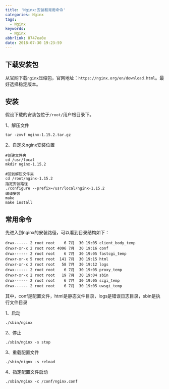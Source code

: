 ```yaml
---
title: 'Nginx:安装和常用命令'
categories: Nginx
tags:
  - Nginx
keywords:
  - Nginx
abbrlink: 8747ea0e
date: 2018-07-30 19:23:59
---
```

## 下载安装包
从官网下载`nginx`压缩包，官网地址：`https://nginx.org/en/download.html`。最好选择稳定版本。

## 安装
假设下载的安装包位于`/root/`用户根目录下。

1、解压文件
```
tar -zxvf nginx-1.15.2.tar.gz 
```
2、自定义nginx安装位置

```
#创建文件夹
cd /usr/local
mkdir nginx-1.15.2

#回到解压文件夹
cd /root/nginx-1.15.2
指定安装路径
./configure --prefix=/usr/local/nginx-1.15.2
编译安装
make
make install
```

## 常用命令
先进入到nginx的安装路径，可以看到目录结构如下：

```
drwx------ 2 root root    6 7月  30 19:05 client_body_temp
drwxr-xr-x 2 root root 4096 7月  30 19:16 conf
drwx------ 2 root root    6 7月  30 19:05 fastcgi_temp
drwxr-xr-x 5 root root  141 7月  30 19:15 html
drwxr-xr-x 2 root root   58 7月  30 19:12 logs
drwx------ 2 root root    6 7月  30 19:05 proxy_temp
drwxr-xr-x 2 root root   19 7月  30 19:04 sbin
drwx------ 2 root root    6 7月  30 19:05 scgi_temp
drwx------ 2 root root    6 7月  30 19:05 uwsgi_temp
```
其中，conf是配置文件，html是静态文件目录，logs是错误日志目录，sbin是执行文件目录

1、启动

```
./sbin/nginx
```

2、停止

```
./sbin/nginx -s stop
```

3、重载配置文件

```
./sbin/nignx -s reload
```

4、指定配置文件启动

```
./sbin/nginx -c /conf/nginx.conf
```